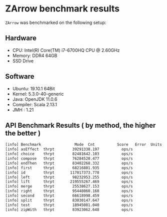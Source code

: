 # ZArrow benchmark results

`ZArrow` was benchmarked on the following setup:

## Hardware

* CPU: Intel(R) Core(TM) i7-6700HQ CPU @ 2.60GHz 
* Memory: DDR4 64GB
* SSD Drive 

## Software
* Ubuntu: 19.10.1 64Bit
* Kernel: 5.3.0-40-generic
* Java: OpenJDK 11.0.6
* Compiler: Scala 2.13.1
* JMH : 1.21

## API Benchmark Results ( by method, the higher the better )
```bash
[info] Benchmark               Mode  Cnt          Score   Error  Units
[info] asEffect  thrpt        39291338.197          ops/s
[info] choice    thrpt        82481642.103          ops/s
[info] compose   thrpt        76284520.477          ops/s
[info] endThen   thrpt        83402268.332          ops/s
[info] first     thrpt        68216801.935          ops/s
[info] id        thrpt       117017373.778          ops/s
[info] left      thrpt        98232953.255          ops/s
[info] lift      thrpt       219555267.469          ops/s
[info] merge     thrpt        25538627.153          ops/s
[info] right     thrpt        95448060.160          ops/s
[info] second    thrpt        66618998.459          ops/s
[info] split     thrpt        83030147.647          ops/s
[info] test      thrpt        18945081.040          ops/s
[info] zipWith   thrpt        83923062.648          ops/s
```